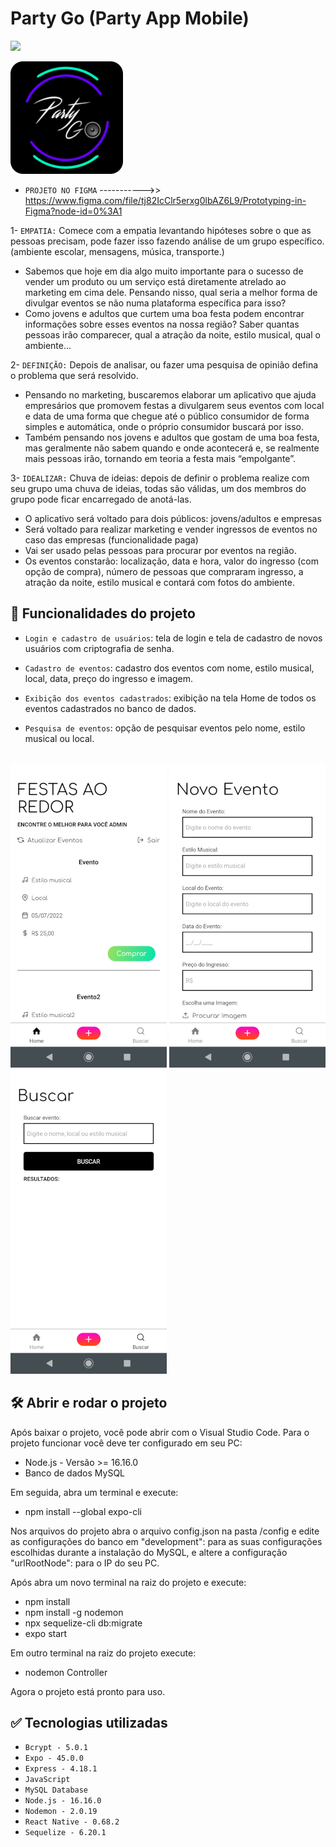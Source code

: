 # Party Go (Party App Mobile)
<p align="left">
    <img src="https://img.shields.io/badge/Status-Conclu%C3%ADdo-brightgreen?style=for-the-badge"/>
   <!-- <img src="https://img.shields.io/badge/Status-Em%20Desenvolvimento-orange?style=for-the-badge"/> -->
</p>

<img src="./src/assets/icons/icon2.png" alt="Ícone Party GO"/>

* `PROJETO NO FIGMA` ----------->> https://www.figma.com/file/tj82IcClr5erxg0lbAZ6L9/Prototyping-in-Figma?node-id=0%3A1

1- `EMPATIA:` Comece com a empatia levantando hipóteses sobre o que as pessoas precisam, pode fazer isso fazendo análise de um grupo específico. (ambiente escolar, mensagens, música, transporte.)

* Sabemos que hoje em dia algo muito importante para o sucesso de vender um produto ou um serviço está diretamente atrelado ao marketing em cima dele. Pensando nisso, qual seria a melhor forma de divulgar eventos se não numa plataforma específica para isso?
* Como jovens e adultos que curtem uma boa festa podem encontrar informações sobre esses eventos na nossa região? Saber quantas pessoas irão comparecer, qual a atração da noite, estilo musical, qual o ambiente…

2- `DEFINIÇÃO:` Depois de analisar, ou fazer uma pesquisa de opinião defina o problema que será resolvido.

* Pensando no marketing, buscaremos elaborar um aplicativo que ajuda empresários que promovem festas a divulgarem seus eventos com local e data de uma forma que chegue até o público consumidor de forma simples e automática, onde o próprio consumidor buscará por isso.
* Também pensando nos jovens e adultos que gostam de uma boa festa, mas geralmente não sabem quando e onde acontecerá e, se realmente mais pessoas irão, tornando em teoria a festa mais “empolgante”.

3- `IDEALIZAR:` Chuva de ideias: depois de definir o problema realize com seu grupo uma chuva de ideias, todas são válidas, um dos membros do grupo pode ficar encarregado de anotá-las.

* O aplicativo será voltado para dois públicos: jovens/adultos e empresas
* Será voltado para realizar marketing e vender ingressos de eventos no caso das empresas (funcionalidade paga)
* Vai ser usado pelas pessoas para procurar por eventos na região.
* Os eventos constarão: localização, data e hora, valor do ingresso (com opção de compra), número de pessoas que compraram ingresso, a atração da noite, estilo musical e contará com fotos do ambiente.

## :hammer: Funcionalidades do projeto
* `Login e cadastro de usuários`: tela de login e tela de cadastro de novos usuários com criptografia de senha.

* `Cadastro de eventos`: cadastro dos eventos com nome, estilo musical, local, data, preço do ingresso e imagem.
<!-- * `Uploads de imagens`: upload de imagem para os eventos. -->
* `Exibição dos eventos cadastrados`: exibição na tela Home de todos os eventos cadastrados no banco de dados.
  
* `Pesquisa de eventos`: opção de pesquisar eventos pelo nome, estilo musical ou local.

<br>
<img src="./src/assets/img/screenshots/screenshot01.png" alt="Screenshot tela home"/>
<img src="./src/assets/img/screenshots/screenshot02.png" alt="Screenshot tela cadastro"/>
<img src="./src/assets/img/screenshots/screenshot03.png" alt="Screenshot tela pesquisa"/>

## :hammer_and_wrench: Abrir e rodar o projeto
Após baixar o projeto, você pode abrir com o Visual Studio Code. Para o projeto funcionar você deve ter configurado em seu PC:

* Node.js - Versão >= 16.16.0
* Banco de dados MySQL

Em seguida, abra um terminal e execute:

* npm install --global expo-cli

Nos arquivos do projeto abra o arquivo config.json na pasta /config e edite as configurações do banco em "development": para as suas configurações escolhidas durante a instalação do MySQL, e altere a configuração "urlRootNode": para o IP do seu PC.

Após abra um novo terminal na raiz do projeto e execute:

* npm install
* npm install -g nodemon
* npx sequelize-cli db:migrate
* expo start

Em outro terminal na raiz do projeto execute:

* nodemon Controller

Agora o projeto está pronto para uso. 

## :white_check_mark: Tecnologias utilizadas
* `Bcrypt - 5.0.1`
* `Expo - 45.0.0`
* `Express - 4.18.1`
* `JavaScript`
* `MySQL Database`
* `Node.js - 16.16.0`
* `Nodemon - 2.0.19`
* `React Native - 0.68.2`
* `Sequelize - 6.20.1`
